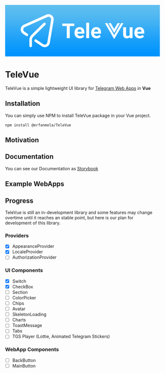 ![TeleVue](https://raw.githubusercontent.com/erfanmola/TeleVue/master/TeleVue.png)

# TeleVue
TeleVue is a simple lightweight UI library for [Telegram Web Apps](https://core.telegram.org/bots/webapps) in **Vue**

## Installation
You can simply use NPM to install TeleVue package in your Vue project.  
```
npm install @erfanmola/TeleVue
```

## Motivation
<!-- TODO: -->

## Documentation
<!-- TODO: Link -->
You can see our Documentation as [Storybook]()

## Example WebApps
<!-- TODO: -->

## Progress
TeleVue is still an in-development library and some features may change overtime until it reaches an stable point, but here is our plan for development of this library.

### Providers
- [x] AppearanceProvider
- [x] LocaleProvider
- [ ] AuthorizationProvider

### UI Components
- [x] Switch
- [x] CheckBox
- [ ] Section
- [ ] ColorPicker
- [ ] Chips
- [ ] Avatar
- [ ] SkeletonLoading
- [ ] Charts
- [ ] ToastMessage
- [ ] Tabs
- [ ] TGS Player (Lottie, Animated Telegram Stickers)

### WebApp Components
- [ ] BackButton
- [ ] MainButton